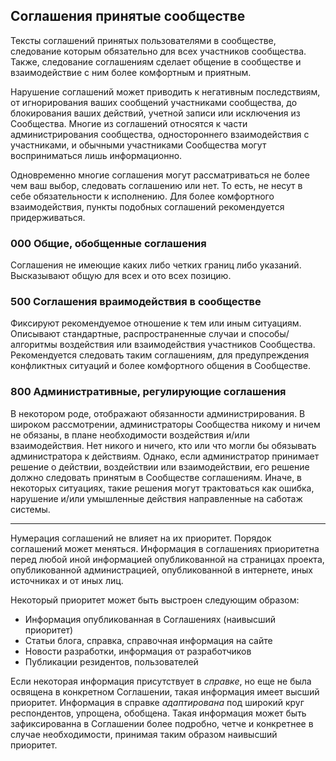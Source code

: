 ## Соглашения принятые сообществе

Тексты соглашений принятых пользователями в сообществе, следование которым обязательно для всех участников сообщества. Также, следование соглашениям сделает общение в сообществе и взаимодействие с ним более комфортным и приятным. 

Нарушение соглашений может приводить к негативным последствиям, от игнорирования ваших сообщений участниками сообщества, до блокирования ваших действий, учетной записи или исключения из Сообщества. Многие из соглашений относятся к части администрирования сообщества, одностороннего взаимодействия с участниками, и обычными участниками Сообщества могут восприниматься лишь информационно.

Одновременно многие соглашения могут рассматриваться не более чем ваш выбор, следовать соглашению или нет. То есть, не несут в себе обязательности к исполнению. Для более комфортного взаимодействия, пункты подобных соглашений рекомендуется придерживаться.

### 000 Общие, обобщенные соглашения
Соглашения не имеющие каких либо четких границ либо указаний. Высказывают общую для всех и ото всех позицию.

### 500 Соглашения враимодействия в сообществе
Фиксируют рекомендуемое отношение к тем или иным ситуациям. Описывают стандартные, распространенные случаи и способы/алгоритмы воздействия или взаимодействия участников Сообщества. Рекомендуется следовать таким соглашениям, для предупреждения конфликтных ситуаций и более комфортного общения в Сообществе.

### 800 Административные, регулирующие соглашения
В некотором роде, отображают обязанности администрирования. В широком рассмотрении, администраторы Сообщества никому и ничем не обязаны, в плане необходимости воздействия и/или взаимодействия. Нет никого и ничего, кто или что могли бы обязывать администратора к действиям. Однако, если администратор принимает решение о действии, воздействии или взаимодействии, его решение должно следовать принятым в Сообществе соглашениям. Иначе, в некоторых ситуациях, такие решения могут трактоваться как ошибка, нарушение и/или умышленные действия направленные на саботаж системы.

---
Нумерация соглашений не влияет на их приоритет. Порядок соглашений может меняться. Информация в соглашениях приоритетна перед любой иной информацией опубликованной на страницах проекта, опубликованной администрацией, опубликованной в интернете, иных источниках и от иных лиц. 

Некоторый приоритет может быть выстроен следующим образом:
- Информация опубликованная в Соглашениях (наивысший приоритет)
- Статьи блога, справка, справочная информация на сайте
- Новости разработки, информация от разработчиков
- Публикации резидентов, пользователей

Если некоторая информация присутствует в _справке_, но еще не была освящена в конкретном Соглашении, такая информация имеет высший приоритет. Информация в справке _адаптирована_ под широкий круг респондентов, упрощена, обобщена. Такая информация может быть зафиксированна в Соглашении более подробно, четче и конкретнее в случае необходимости, принимая таким образом наивысший приоритет.
